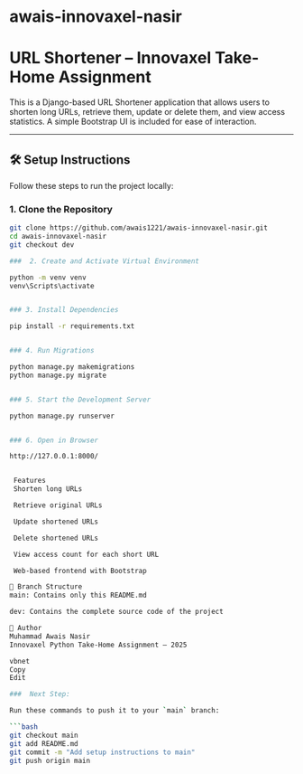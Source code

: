 # awais-innovaxel-nasir
#  URL Shortener – Innovaxel Take-Home Assignment

This is a Django-based URL Shortener application that allows users to shorten long URLs, retrieve them, update or delete them, and view access statistics. A simple Bootstrap UI is included for ease of interaction.

---

## 🛠 Setup Instructions

Follow these steps to run the project locally:

### 1. Clone the Repository
```bash
git clone https://github.com/awais1221/awais-innovaxel-nasir.git
cd awais-innovaxel-nasir
git checkout dev

###  2. Create and Activate Virtual Environment

python -m venv venv
venv\Scripts\activate


### 3. Install Dependencies

pip install -r requirements.txt


### 4. Run Migrations

python manage.py makemigrations
python manage.py migrate


### 5. Start the Development Server

python manage.py runserver


### 6. Open in Browser

http://127.0.0.1:8000/


 Features
 Shorten long URLs

 Retrieve original URLs

 Update shortened URLs

 Delete shortened URLs

 View access count for each short URL

 Web-based frontend with Bootstrap

📂 Branch Structure
main: Contains only this README.md

dev: Contains the complete source code of the project

👤 Author
Muhammad Awais Nasir
Innovaxel Python Take-Home Assignment – 2025

vbnet
Copy
Edit

###  Next Step:

Run these commands to push it to your `main` branch:

```bash
git checkout main
git add README.md
git commit -m "Add setup instructions to main"
git push origin main



